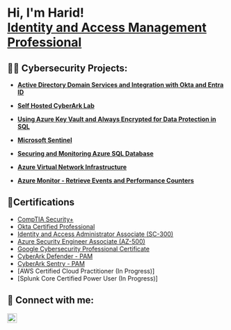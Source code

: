 <h1>Hi, I'm Harid! <br/><a <a href="https://www.linkedin.com/in/harid-akpoghenobor/">Identity and Access Management Professional</a>
<h2>👨‍💻 Cybersecurity Projects:</h2>

- <b>[Active Directory Domain Services and Integration with Okta and Entra ID](https://github.com/HaridinIT/Active-Directory-Domain-Services-and-Integration-with-Okta-and-EntraID-Project)</b>
  
- <b>[Self Hosted CyberArk Lab](https://github.com/HaridinIT/Self-Hosted-CyberArk-Lab)</b>

- <b>[Using Azure Key Vault and Always Encrypted for Data Protection in SQL](https://github.com/HaridinIT/Using-Azure-Key-Vault-and-Always-Encrypted-for-Data-Protection-in-SQL)</b>

- <b>[Microsoft Sentinel](https://github.com/HaridinIT/Microsoft-Sentinel)</b>

- <b>[Securing and Monitoring Azure SQL Database](https://github.com/HaridinIT/Securing-and-Monitoring-Azure-SQL-Database)</b>

- <b>[Azure Virtual Network Infrastructure](https://github.com/HaridinIT/Azure-Virtual-Network-Infrastructure)</b>

- <b>[Azure Monitor - Retrieve Events and Performance Counters](https://github.com/HaridinIT/Azure-Monitor---Retrieve-Events-and-Performance-Counters)</b>
 
<h2>📄Certifications </h2>

- [CompTIA Security+](https://www.credly.com/badges/e632e919-9ba3-412a-8206-0d1b69095b38)
- [Okta Certified Professional](https://www.credly.com/badges/36c7cd55-bfed-46fa-b922-e240011d1e57/print)
- [Identity and Access Administrator Associate (SC-300)](https://learn.microsoft.com/api/credentials/share/en-us/Harid-9529/DB2CBAA787AE291F?sharingId=CAB598562DEAC611)
- [Azure Security Engineer Associate (AZ-500)](https://learn.microsoft.com/api/credentials/share/en-us/Harid-9529/694B3439B545FE8F?sharingId=CAB598562DEAC611)
- [Google Cybersecurity Professional Certificate]()
- [CyberArk Defender - PAM](https://training.cyberark.com/share/v1/gamification/assigned_badge/5d70bdf0-d66b-493b-a07e-4531ac822dae/shared?lang=en&t=1735484282703)
- [CyberArk Sentry - PAM](https://training.cyberark.com/share/v1/gamification/assigned_badge/1c0a70b5-ad34-4859-b5d1-9fa5dc780142/shared?lang=en&t=1735484346232)
- [AWS Certified Cloud Practitioner (In Progress)]
- [Splunk Core Certified Power User (In Progress)]

<h2> 🤳 Connect with me:</h2>
<a href="https://linkedin.com/in/harid-akpoghenobor" target="_blank">
  <img align="left" alt="HaridinIT | LinkedIn" width="22px" src="https://cdn.jsdelivr.net/npm/simple-icons@v3/icons/linkedin.svg" />
</a>

